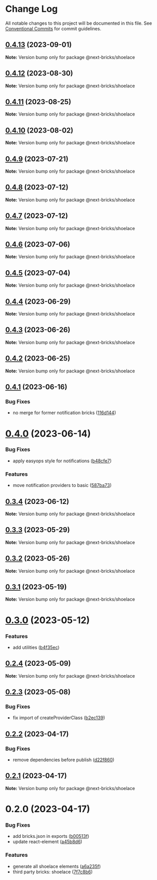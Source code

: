 # Change Log

All notable changes to this project will be documented in this file.
See [Conventional Commits](https://conventionalcommits.org) for commit guidelines.

## [0.4.13](https://github.com/easyops-cn/next-bricks/compare/@next-bricks/shoelace@0.4.12...@next-bricks/shoelace@0.4.13) (2023-09-01)

**Note:** Version bump only for package @next-bricks/shoelace





## [0.4.12](https://github.com/easyops-cn/next-bricks/compare/@next-bricks/shoelace@0.4.11...@next-bricks/shoelace@0.4.12) (2023-08-30)

**Note:** Version bump only for package @next-bricks/shoelace





## [0.4.11](https://github.com/easyops-cn/next-bricks/compare/@next-bricks/shoelace@0.4.10...@next-bricks/shoelace@0.4.11) (2023-08-25)

**Note:** Version bump only for package @next-bricks/shoelace





## [0.4.10](https://github.com/easyops-cn/next-bricks/compare/@next-bricks/shoelace@0.4.9...@next-bricks/shoelace@0.4.10) (2023-08-02)

**Note:** Version bump only for package @next-bricks/shoelace





## [0.4.9](https://github.com/easyops-cn/next-bricks/compare/@next-bricks/shoelace@0.4.8...@next-bricks/shoelace@0.4.9) (2023-07-21)

**Note:** Version bump only for package @next-bricks/shoelace





## [0.4.8](https://github.com/easyops-cn/next-bricks/compare/@next-bricks/shoelace@0.4.7...@next-bricks/shoelace@0.4.8) (2023-07-12)

**Note:** Version bump only for package @next-bricks/shoelace





## [0.4.7](https://github.com/easyops-cn/next-bricks/compare/@next-bricks/shoelace@0.4.6...@next-bricks/shoelace@0.4.7) (2023-07-12)

**Note:** Version bump only for package @next-bricks/shoelace





## [0.4.6](https://github.com/easyops-cn/next-bricks/compare/@next-bricks/shoelace@0.4.5...@next-bricks/shoelace@0.4.6) (2023-07-06)

**Note:** Version bump only for package @next-bricks/shoelace





## [0.4.5](https://github.com/easyops-cn/next-bricks/compare/@next-bricks/shoelace@0.4.4...@next-bricks/shoelace@0.4.5) (2023-07-04)

**Note:** Version bump only for package @next-bricks/shoelace





## [0.4.4](https://github.com/easyops-cn/next-bricks/compare/@next-bricks/shoelace@0.4.3...@next-bricks/shoelace@0.4.4) (2023-06-29)

**Note:** Version bump only for package @next-bricks/shoelace





## [0.4.3](https://github.com/easyops-cn/next-bricks/compare/@next-bricks/shoelace@0.4.2...@next-bricks/shoelace@0.4.3) (2023-06-26)

**Note:** Version bump only for package @next-bricks/shoelace





## [0.4.2](https://github.com/easyops-cn/next-bricks/compare/@next-bricks/shoelace@0.4.1...@next-bricks/shoelace@0.4.2) (2023-06-25)

**Note:** Version bump only for package @next-bricks/shoelace





## [0.4.1](https://github.com/easyops-cn/next-bricks/compare/@next-bricks/shoelace@0.4.0...@next-bricks/shoelace@0.4.1) (2023-06-16)


### Bug Fixes

* no merge for former notification bricks ([116d144](https://github.com/easyops-cn/next-bricks/commit/116d1446ca8695e70ed57c1db01edac9cb2f49a3))





# [0.4.0](https://github.com/easyops-cn/next-bricks/compare/@next-bricks/shoelace@0.3.4...@next-bricks/shoelace@0.4.0) (2023-06-14)


### Bug Fixes

* apply easyops style for notifications ([b48cfe7](https://github.com/easyops-cn/next-bricks/commit/b48cfe7f49b9018cee5dbca6bfbdf15fca16eed4))


### Features

* move notification providers to basic ([587ba73](https://github.com/easyops-cn/next-bricks/commit/587ba7320c601ee244ea3700d37090d954bbd922))





## [0.3.4](https://github.com/easyops-cn/next-bricks/compare/@next-bricks/shoelace@0.3.3...@next-bricks/shoelace@0.3.4) (2023-06-12)

**Note:** Version bump only for package @next-bricks/shoelace





## [0.3.3](https://github.com/easyops-cn/next-bricks/compare/@next-bricks/shoelace@0.3.2...@next-bricks/shoelace@0.3.3) (2023-05-29)

**Note:** Version bump only for package @next-bricks/shoelace





## [0.3.2](https://github.com/easyops-cn/next-bricks/compare/@next-bricks/shoelace@0.3.1...@next-bricks/shoelace@0.3.2) (2023-05-26)

**Note:** Version bump only for package @next-bricks/shoelace





## [0.3.1](https://github.com/easyops-cn/next-bricks/compare/@next-bricks/shoelace@0.3.0...@next-bricks/shoelace@0.3.1) (2023-05-19)

**Note:** Version bump only for package @next-bricks/shoelace





# [0.3.0](https://github.com/easyops-cn/next-bricks/compare/@next-bricks/shoelace@0.2.4...@next-bricks/shoelace@0.3.0) (2023-05-12)


### Features

* add utilities ([b4f35ec](https://github.com/easyops-cn/next-bricks/commit/b4f35ec6a8d1b8b37ed051a5d7c5bbbce3807c25))





## [0.2.4](https://github.com/easyops-cn/next-bricks/compare/@next-bricks/shoelace@0.2.3...@next-bricks/shoelace@0.2.4) (2023-05-09)

**Note:** Version bump only for package @next-bricks/shoelace





## [0.2.3](https://github.com/easyops-cn/next-bricks/compare/@next-bricks/shoelace@0.2.2...@next-bricks/shoelace@0.2.3) (2023-05-08)


### Bug Fixes

* fix import of createProviderClass ([b2ec139](https://github.com/easyops-cn/next-bricks/commit/b2ec1395c6f2b36e1fde653bd57137b747232ed6))





## [0.2.2](https://github.com/easyops-cn/next-bricks/compare/@next-bricks/shoelace@0.2.1...@next-bricks/shoelace@0.2.2) (2023-04-17)


### Bug Fixes

* remove dependencies before publish ([d22f860](https://github.com/easyops-cn/next-bricks/commit/d22f8604d557d7f4a3c03f9c047c20babd5460bc))





## [0.2.1](https://github.com/easyops-cn/next-bricks/compare/@next-bricks/shoelace@0.2.0...@next-bricks/shoelace@0.2.1) (2023-04-17)

**Note:** Version bump only for package @next-bricks/shoelace





# 0.2.0 (2023-04-17)


### Bug Fixes

* add bricks.json in exports ([b00513f](https://github.com/easyops-cn/next-bricks/commit/b00513fba328f0317c4bd3beed3fd089028c72a0))
* update react-element ([a45b8d6](https://github.com/easyops-cn/next-bricks/commit/a45b8d6849b0be61586c7bb38f09a723f958474b))


### Features

* generate all shoelace elements ([a6a235f](https://github.com/easyops-cn/next-bricks/commit/a6a235febd06c004e625cfcdfb5fcea9878c8478))
* third party bricks: shoelace ([7f7c8b6](https://github.com/easyops-cn/next-bricks/commit/7f7c8b6d215be9e37951e7c894ccceba84c6a3a4))

